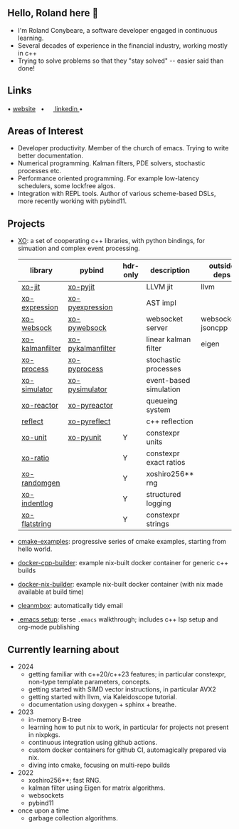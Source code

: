 ## Hello,  Roland here 👋
- I'm Roland Conybeare, a software developer engaged in continuous learning.
- Several decades of experience in the financial industry, working mostly in c++
- Trying to solve problems so that they "stay solved" -- easier said than done!

## Links
• <a href="https://rconybea.github.io/web">website</a>
&nbsp;
• <a href="https://www.linkedin.com/in/roland-conybeare-3640ab4" rel="noreferer">
   <img src="https://skillicons.dev/icons?i=linkedin" width="16px"> linkedin
  <a>
•

## Areas of Interest
- Developer productivity.  Member of the church of emacs.  Trying to write better documentation.
- Numerical programming.  Kalman filters, PDE solvers, stochastic processes etc.
- Performance oriented programming.  For example low-latency schedulers,  some lockfree algos.
- Integration with REPL tools.  Author of various scheme-based DSLs,  more recently working with pybind11.

## Projects
- <a href="https://rconybea.github.io/web/sw/xo.html">XO</a>: a set of cooperating c++ libraries, with python bindings, for simuation and complex event processing.

   | library                                                                   | pybind                                                                        | hdr-only | description            | outside deps        |
   |---------------------------------------------------------------------------|-------------------------------------------------------------------------------|----------|------------------------|---------------------|
   | <a href="https://github.com/Rconybea/xo-jit">xo-jit</a>                   | <a href="https://github.com/Rconybea/xo-pyjit">xo-pyjit</a>                   |          | LLVM jit               | llvm                |
   | <a href="https://github.com/Rconybea/xo-expression">xo-expression</a>     | <a href="https://github.com/Rconybea/xo-pyexpression">xo-pyexpression</a>     |          | AST impl               |                     |
   | <a href="https://github.com/Rconybea/xo-websock">xo-websock</a>           | <a href="https://github.com/Rconybea/xo-pwebsock">xo-pywebsock</a>            |          | websocket server       | websockets, jsoncpp |
   | <a href="https://github.com/Rconybea/xo-kalmanfilter">xo-kalmanfilter</a> | <a href="https://github.com/Rconybea/xo-pykalmanfilter">xo-pykalmanfilter</a> |          | linear kalman filter   | eigen               |
   | <a href="https://github.com/Rconybea/xo-process">xo-process</a>           | <a href="https://github.com/Rconybea/xo-pyprocess">xo-pyprocess</a>           |          | stochastic processes   |                     |
   | <a href="https://github.com/Rconybea/xo-simulator">xo-simulator</a>       | <a href="https://github.com/Rconybea/xo-pysimulator">xo-pysimulator</a>       |          | event-based simulation |                     |
   | <a href="https://github.com/Rconybea/xo-reactor">xo-reactor</a>           | <a href="https://github.com/Rconybea/xo-pyreactor">xo-pyreactor</a>           |          | queueing system        |                     |
   | <a href="https://github.com/Rconybea/xo-reflect">reflect</a>              | <a href="https://github.com/Rconybea/xo-pyreflect">xo-pyreflect</a>           |          | c++ reflection         |                     |
   | <a href="https://github.com/Rconybea/xo-unit">xo-unit</a>                 | <a href="https://github.com/Rconybea/xo-pyunit">xo-pyunit</a>                 | Y        | constexpr units        |                     |
   | <a href="https://github.com/Rconybea/xo-ratio">xo-ratio</a>               |                                                                               | Y        | constexpr exact ratios |                     |
   | <a href="https://github.com/Rconybea/randomgen">xo-randomgen</a>          |                                                                               | Y        | xoshiro256** rng       |                     |
   | <a href="https://github.com/Rconybea/indentlog">xo-indentlog</a>          |                                                                               | Y        | structured logging     |                     |
   | <a href="https://github.com/Rconybea/xo-flatstring">xo-flatstring</a>     |                                                                               | Y        | constexpr strings      |                     |

- <a href="https://github.com/rconybea/cmake-examples">cmake-examples</a>: progressive series of cmake examples, starting from hello world.
- <a href="https://github.com/rconybea/docker-cpp-builder">docker-cpp-builder</a>: example nix-built docker container for generic c++ builds
- <a href="https://github.com/rconybea/docker-nix-builder">docker-nix-builder</a>: example nix-built docker container (with nix made available at build time)
- <a href="https://rconybea.github.io/web/env/cleanmbox.html">cleanmbox</a>: automatically tidy email
- <a href="https://rconybea.github.io/web/env/emacs-setup.html">.emacs setup</a>: terse `.emacs` walkthrough; includes c++ lsp setup and org-mode publishing

## Currently learning about
- 2024
  - getting familiar with c++20/c++23 features;  in particular constexpr, non-type template parameters, concepts.
  - getting started with SIMD vector instructions,  in particular AVX2
  - getting started with llvm,  via Kaleidoscope tutorial.
  - documentation using doxygen + sphinx + breathe.
- 2023
  - in-memory B-tree
  - learning how to put nix to work,  in particular for projects not present in nixpkgs.
  - continuous integration using github actions.
  - custom docker containers for github CI, automagically prepared via nix.
  - diving into cmake, focusing on multi-repo builds
- 2022
  - xoshiro256**;  fast RNG.
  - kalman filter using Eigen for matrix algorithms.
  - websockets
  - pybind11
- once upon a time
  - garbage collection algorithms.

<!--
**Rconybea/rconybea** is a ✨ _special_ ✨ repository because its `README.md` (this file) appears on your GitHub profile.

Here are some ideas to get you started:

- 🔭 I’m currently working on ...
- 🌱 I’m currently learning ...
- 👯 I’m looking to collaborate on ...
- 🤔 I’m looking for help with ...
- 💬 Ask me about ...
- 📫 How to reach me: ...
- 😄 Pronouns: ...
- ⚡ Fun fact: ...
-->
